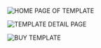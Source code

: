 ![HOME PAGE OF TEMPLATE](https://i.stack.imgur.com/dlrCz.png)
<br>

![TEMPLATE DETAIL PAGE](https://i.stack.imgur.com/TR4zH.png)


![BUY TEMPLATE](https://i.stack.imgur.com/oSr2Z.png)
